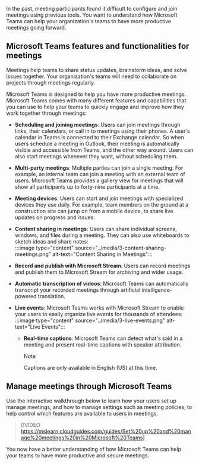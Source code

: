 In the past, meeting participants found it difficult to configure and join meetings using previous tools. You want to understand how Microsoft Teams can help your organization's teams to have more productive meetings going forward.

## Microsoft Teams features and functionalities for meetings

Meetings help teams to share status updates, brainstorm ideas, and solve issues together. Your organization's teams will need to collaborate on projects through meetings regularly.

Microsoft Teams is designed to help you have more productive meetings. Microsoft Teams comes with many different features and capabilities that you can use to help your teams to quickly engage and improve how they work together through meetings:

- **Scheduling and joining meetings**: Users can join meetings through links, their calendars, or call in to meetings using their phones. A user's calendar in Teams is connected to their Exchange calendar. So when users schedule a meeting in Outlook, their meeting is automatically visible and accessible from Teams, and the other way around. Users can also start meetings whenever they want, without scheduling them.
- **Multi-party meetings**: Multiple parties can join a single meeting. For example, an internal team can join a meeting with an external team of users. Microsoft Teams provides a gallery view for meetings that will show all participants up to forty-nine participants at a time.
- **Meeting devices**: Users can start and join meetings with specialized devices they use daily. For example, team members on the ground at a construction site can jump on from a mobile device, to share live updates on progress and issues.
- **Content sharing in meetings**: Users can share individual screens, windows, and files during a meeting. They can also use whiteboards to sketch ideas and share notes:<br />:::image type="content" source="../media/3-content-sharing-meetings.png" alt-text="Content Sharing in Meetings":::

- **Record and publish with Microsoft Stream**: Users can record meetings and publish them to Microsoft Stream for archiving and wider usage.
- **Automatic transcription of videos**: Microsoft Teams can automatically transcript your recorded meetings through artificial intelligence-powered translation.
- **Live events**: Microsoft Teams works with Microsoft Stream to enable your users to easily organize live events for thousands of attendees:<br />:::image type="content" source="../media/3-live-events.png" alt-text="Live Events":::
    - **Real-time captions**: Microsoft Teams can detect what's said in a meeting and present real-time captions with speaker attribution.
        > [!NOTE]
        > Captions are only available in English (US) at this time.

## Manage meetings through Microsoft Teams

Use the interactive walkthrough below to learn how your users set up manage meetings, and how to manage settings such as meeting policies, to help control which features are available to users in meetings.

> [!VIDEO https://mslearn.cloudguides.com/guides/Set%20up%20and%20manage%20meetings%20in%20Microsoft%20Teams]

You now have a better understanding of how Microsoft Teams can help your teams to have more productive and secure meetings.
